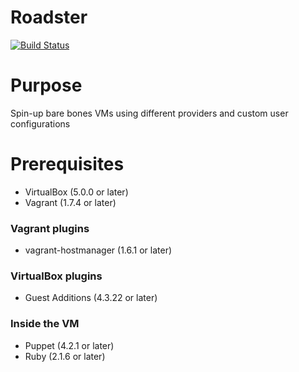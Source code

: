# Roadster

[![Build Status](https://travis-ci.org/radub/roadster.svg?branch=master)][travis]

[travis]: http://travis-ci.org/radub/roadster

# Purpose
Spin-up bare bones VMs using different providers and custom user configurations 

# Prerequisites
- VirtualBox (5.0.0 or later)
- Vagrant (1.7.4 or later)

### Vagrant plugins
- vagrant-hostmanager (1.6.1 or later)

### VirtualBox plugins
- Guest Additions (4.3.22 or later)

### Inside the VM
- Puppet (4.2.1 or later)
- Ruby (2.1.6 or later)
